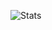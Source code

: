 ![Stats](https://github-readme-stats.vercel.app/api?username=Yuhtin&bg_color=1,123113,124142&title_color=fff&text_color=fff&include_all_commits=true)
